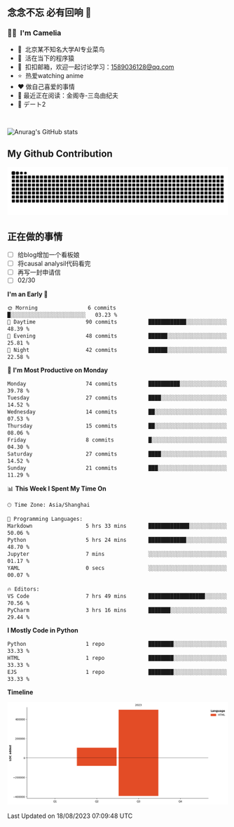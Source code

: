 ## 念念不忘 必有回响  👋
### 👨‍🔧&nbsp;&nbsp;I'm Camelia
- 🏢&nbsp;&nbsp;北京某不知名大学AI专业菜鸟
- 🦍&nbsp;&nbsp;活在当下的程序猿
- 💬&nbsp;&nbsp;扣扣邮箱，欢迎一起讨论学习：1589036128@qq.com
- ⭐️&nbsp;&nbsp;热爱watching anime
- ❤️ 做自己喜爱的事情
- 📖 最近正在阅读：金阁寺-三岛由纪夫
- 🎵 デート2

<br>

![Anurag's GitHub stats](https://github-readme-stats.vercel.app/api?username=abinzzz&count_private=true&show_icons=true&theme=tokyonight)


## My Github Contribution
![](https://github.com/abinzzz/abinzzz/blob/output/github-contribution-grid-snake.svg)

## 正在做的事情
- [ ] 给blog增加一个看板娘
- [ ] 将causal analysil代码看完
- [ ] 再写一封申请信
- [ ] 02/30
<!--START_SECTION:waka-->
**I'm an Early 🐤** 

```text
🌞 Morning                6 commits           █░░░░░░░░░░░░░░░░░░░░░░░░   03.23 % 
🌆 Daytime                90 commits          ████████████░░░░░░░░░░░░░   48.39 % 
🌃 Evening                48 commits          ██████░░░░░░░░░░░░░░░░░░░   25.81 % 
🌙 Night                  42 commits          ██████░░░░░░░░░░░░░░░░░░░   22.58 % 
```
📅 **I'm Most Productive on Monday** 

```text
Monday                   74 commits          ██████████░░░░░░░░░░░░░░░   39.78 % 
Tuesday                  27 commits          ████░░░░░░░░░░░░░░░░░░░░░   14.52 % 
Wednesday                14 commits          ██░░░░░░░░░░░░░░░░░░░░░░░   07.53 % 
Thursday                 15 commits          ██░░░░░░░░░░░░░░░░░░░░░░░   08.06 % 
Friday                   8 commits           █░░░░░░░░░░░░░░░░░░░░░░░░   04.30 % 
Saturday                 27 commits          ████░░░░░░░░░░░░░░░░░░░░░   14.52 % 
Sunday                   21 commits          ███░░░░░░░░░░░░░░░░░░░░░░   11.29 % 
```


📊 **This Week I Spent My Time On** 

```text
🕑︎ Time Zone: Asia/Shanghai

💬 Programming Languages: 
Markdown                 5 hrs 33 mins       █████████████░░░░░░░░░░░░   50.06 % 
Python                   5 hrs 24 mins       ████████████░░░░░░░░░░░░░   48.70 % 
Jupyter                  7 mins              ░░░░░░░░░░░░░░░░░░░░░░░░░   01.17 % 
YAML                     0 secs              ░░░░░░░░░░░░░░░░░░░░░░░░░   00.07 % 

🔥 Editors: 
VS Code                  7 hrs 49 mins       ██████████████████░░░░░░░   70.56 % 
PyCharm                  3 hrs 16 mins       ███████░░░░░░░░░░░░░░░░░░   29.44 % 
```

**I Mostly Code in Python** 

```text
Python                   1 repo              ████████░░░░░░░░░░░░░░░░░   33.33 % 
HTML                     1 repo              ████████░░░░░░░░░░░░░░░░░   33.33 % 
EJS                      1 repo              ████████░░░░░░░░░░░░░░░░░   33.33 % 
```



**Timeline**

![Lines of Code chart](https://raw.githubusercontent.com/abinzzz/abinzzz/main/assets/bar_graph.png)


 Last Updated on 18/08/2023 07:09:48 UTC
<!--END_SECTION:waka-->


